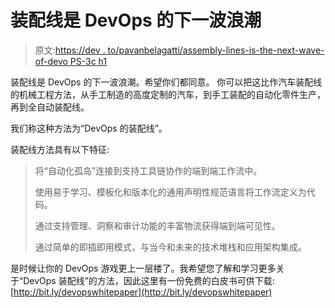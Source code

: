 # 装配线是 DevOps 的下一波浪潮

> 原文:[https://dev . to/pavanbelagatti/assembly-lines-is-the-next-wave-of-devo PS-3c h1](https://dev.to/pavanbelagatti/assembly-lines-are-the-next-wave-of-devops-3ch1)

装配线是 DevOps 的下一波浪潮。希望你们都同意。
你可以把这比作汽车装配线的机械工程方法，从手工制造的高度定制的汽车，到手工装配的自动化零件生产，再到全自动装配线。

我们称这种方法为“DevOps 的装配线”。

装配线方法具有以下特征:

> 将“自动化孤岛”连接到支持工具链协作的端到端工作流中。
> 
> 使用易于学习、模板化和版本化的通用声明性规范语言将工作流定义为代码。
> 
> 通过支持管理、洞察和审计功能的丰富物流获得端到端可见性。
> 
> 通过简单的即插即用模式，与当今和未来的技术堆栈和应用架构集成。

是时候让你的 DevOps 游戏更上一层楼了。我希望您了解和学习更多关于“DevOps 装配线”的方法，因此这里有一份免费的白皮书可供下载:[http://bit.ly/devopswhitepaper](http://bit.ly/devopswhitepaper)